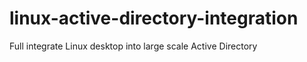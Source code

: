 # linux-active-directory-integration
Full integrate Linux desktop into large scale Active Directory
